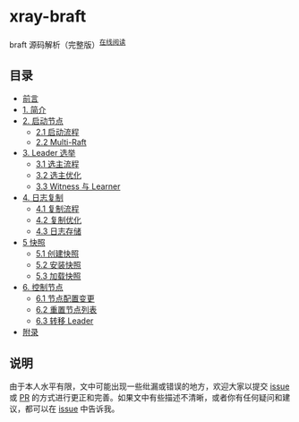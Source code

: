 xray-braft
===

braft 源码解析（完整版）<sup>[在线阅读](https://wine93.gitbook.io/learn-raft)</sup>

目录
---

* [前言](introduction.md)
* [1. 简介](ch01/introduction.md)
* [2. 启动节点](ch02/README.md)
  * [2.1 启动流程](ch02/2.1/init.md)
  * [2.2 Multi-Raft](ch02/2.2/multi_raft.md)
* [3. Leader 选举](ch03/README.md)
  * [3.1 选主流程](ch03/3.1/election.md)
  * [3.2 选主优化](ch03/3.2/optimization.md)
  * [3.3 Witness 与 Learner](ch03/3.3/witness_learner.md)
* [4. 日志复制](ch04/README.md)
  * [4.1 复制流程](ch04/4.1/replicate.md)
  * [4.2 复制优化](ch04/4.2/optimization.md)
  * [4.3 日志存储](ch04/4.3/log_storage.md)
* [5 快照](ch05/README.md)
  * [5.1 创建快照](ch05/5.1/save_snapshot.md)
  * [5.2 安装快照](ch05/5.2/install_snapshot.md)
  * [5.3 加载快照](ch05/5.3/load_snapshot.md)
* [6. 控制节点](ch06/README.md)
  * [6.1 节点配置变更](ch06/6.1/configuration_change.md)
  * [6.2 重置节点列表](ch06/6.2/reset_peer.md)
  * [6.3 转移 Leader](ch06/6.3/change_leader.md)
* [附录](appendix.md)

说明
---
由于本人水平有限，文中可能出现一些纰漏或错误的地方，欢迎大家以提交 [issue][issue] 或 [PR][pull-request] 的方式进行更正和完善。如果文中有些描述不清晰，或者你有任何疑问和建议，都可以在 [issue][issue] 中告诉我。

[issue]: https://github.com/Wine93/learn-raft/issues
[pull-request]: https://github.com/Wine93/learn-raft/pulls
